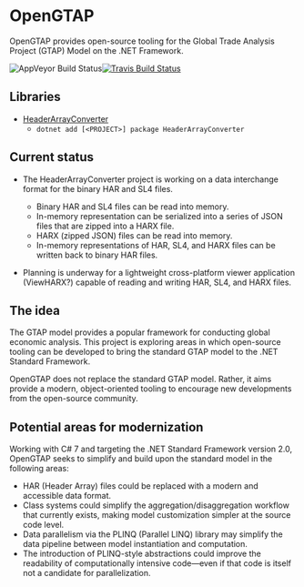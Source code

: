 # OpenGTAP
OpenGTAP provides open-source tooling for the Global Trade Analysis Project (GTAP) Model on the .NET Framework.

![AppVeyor Build Status](https://ci.appveyor.com/api/projects/status/github/austindrenski/OpenGTAP?svg=true)[![Travis Build Status](https://travis-ci.org/austindrenski/OpenGTAP.svg?branch=master)](https://travis-ci.org/austindrenski/OpenGTAP)

## Libraries

- [HeaderArrayConverter](https://github.com/austindrenski/OpenGTAP/blob/master/HeaderArrayConverter/README.md)
  - `dotnet add [<PROJECT>] package HeaderArrayConverter`

## Current status
- The HeaderArrayConverter project is working on a data interchange format for the binary HAR and SL4 files.
  - Binary HAR and SL4 files can be read into memory.
  - In-memory representation can be serialized into a series of JSON files that are zipped into a HARX file.
  - HARX (zipped JSON) files can be read into memory.
  - In-memory representations of HAR, SL4, and HARX files can be written back to binary HAR files.
    
- Planning is underway for a lightweight cross-platform viewer application (ViewHARX?) capable of reading and writing HAR, SL4, and HARX files.

## The idea
The GTAP model provides a popular framework for conducting global economic analysis. This project is exploring areas in which open-source tooling can be developed to bring the standard GTAP model to the .NET Standard Framework.

OpenGTAP does not replace the standard GTAP model. Rather, it aims provide a modern, object-oriented tooling to encourage new developments from the open-source community.

## Potential areas for modernization
Working with C# 7 and targeting the .NET Standard Framework version 2.0, OpenGTAP seeks to simplify and build upon the standard model in the following areas:

* HAR (Header Array) files could be replaced with a modern and accessible data format.
* Class systems could simplify the aggregation/disaggregation workflow that currently exists, making model customization simpler at the source code level.
* Data parallelism via the PLINQ (Parallel LINQ) library may simplify the data pipeline between model instantiation and computation. 
* The introduction of PLINQ-style abstractions could improve the readability of computationally intensive code—even if that code is itself not a candidate for parallelization.
